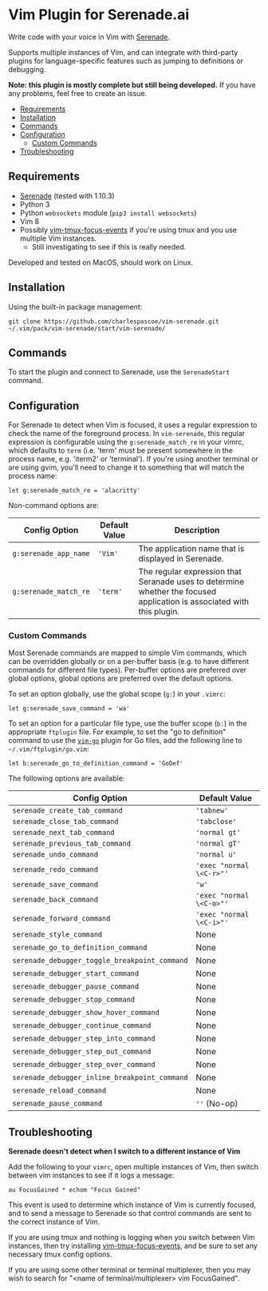 # Vim Plugin for Serenade.ai

Write code with your voice in Vim with [Serenade](https://serenade.ai).

Supports multiple instances of Vim, and can integrate with third-party plugins
for language-specific features such as jumping to definitions or debugging.

**Note: this plugin is mostly complete but still being developed.** If you have
any problems, feel free to create an issue.

- [Requirements](#requirements)
- [Installation](#installation)
- [Commands](#commands)
- [Configuration](#configuration)
    - [Custom Commands](#custom-commands)
- [Troubleshooting](#troubleshooting)

## Requirements

- [Serenade](https://serenade.ai/download) (tested with 1.10.3)
- Python 3
- Python `websockets` module (`pip3 install websockets`)
- Vim 8
- Possibly
  [vim-tmux-focus-events](https://github.com/tmux-plugins/vim-tmux-focus-events)
  if you're using tmux and you use multiple Vim instances.
    - Still investigating to see if this is really needed.

Developed and tested on MacOS, should work on Linux.

## Installation

Using the built-in package management:

```
git clone https://github.com/charlespascoe/vim-serenade.git ~/.vim/pack/vim-serenade/start/vim-serenade/
```

## Commands

To start the plugin and connect to Serenade, use the `SerenadeStart` command.

## Configuration

For Serenade to detect when Vim is focused, it uses a regular expression to
check the name of the foreground process. In `vim-serenade`, this regular
expression is configurable using the `g:serenade_match_re` in your vimrc, which
defaults to `term` (i.e. 'term' must be present somewhere in the process name,
e.g. 'iterm2' or 'terminal'). If you're using another terminal or are using
gvim, you'll need to change it to something that will match the process name:

```
let g:serenade_match_re = 'alacritty'
```

Non-command options are:

| Config Option | Default Value | Description |
|---------------|---------------|-------------|
| `g:serenade_app_name` | `'Vim'` | The application name that is displayed in Serenade. |
| `g:serenade_match_re` | `'term'` | The regular expression that Seranade uses to determine whether the focused application is associated with this plugin. |

### Custom Commands

Most Serenade commands are mapped to simple Vim commands, which can be
overridden globally or on a per-buffer basis (e.g. to have different commands
for different file types). Per-buffer options are preferred over global
options, global options are preferred over the default options.

To set an option globally, use the global scope (`g:`) in your `.vimrc`:

```
let g:serenade_save_command = 'wa'
```

To set an option for a particular file type, use the buffer scope (`b:`) in the
appropriate `ftplugin` file. For example, to set the "go to definition" command
to use the [`vim-go`](https://github.com/fatih/vim-go) plugin for Go files, add
the following line to `~/.vim/ftplugin/go.vim`:

```
let b:serenade_go_to_definition_command = 'GoDef'
```

The following options are available:

| Config Option | Default Value |
|---------------|-----------------|
| `serenade_create_tab_command` | `'tabnew'` |
| `serenade_close_tab_command` | `'tabclose'` |
| `serenade_next_tab_command` | `'normal gt'` |
| `serenade_previous_tab_command` | `'normal gT'` |
| `serenade_undo_command` | `'normal u'` |
| `serenade_redo_command` | `'exec "normal \<C-r>"'` |
| `serenade_save_command` | `'w'` |
| `serenade_back_command` | `'exec "normal \<C-o>"'` |
| `serenade_forward_command` | `'exec "normal \<C-i>"'` |
| `serenade_style_command` | None |
| `serenade_go_to_definition_command` | None |
| `serenade_debugger_toggle_breakpoint_command` | None |
| `serenade_debugger_start_command` | None |
| `serenade_debugger_pause_command` | None |
| `serenade_debugger_stop_command` | None |
| `serenade_debugger_show_hover_command` | None |
| `serenade_debugger_continue_command` | None |
| `serenade_debugger_step_into_command` | None |
| `serenade_debugger_step_out_command` | None |
| `serenade_debugger_step_over_command` | None |
| `serenade_debugger_inline_breakpoint_command` | None |
| `serenade_reload_command` | None |
| `serenade_pause_command` | `''` (No-op) |

## Troubleshooting

**Serenade doesn't detect when I switch to a different instance of Vim**

Add the following to your `vimrc`, open multiple instances of Vim, then switch
between vim instances to see if it logs a message:

`au FocusGained * echom "Focus Gained"`

This event is used to determine which instance of Vim is currently focused, and
to send a message to Serenade so that control commands are sent to the correct
instance of Vim.

If you are using tmux and nothing is logging when you switch between Vim
instances, then try installing
[vim-tmux-focus-events](https://github.com/tmux-plugins/vim-tmux-focus-events),
and be sure to set any necessary tmux config options.

If you are using some other terminal or terminal multiplexer, then you may wish
to search for "\<name of terminal/multiplexer> vim FocusGained".
